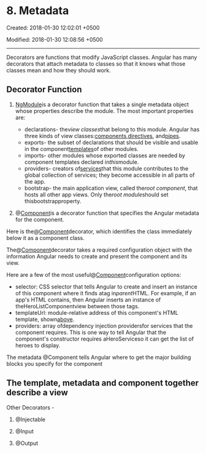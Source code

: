 # 8. Metadata

Created: 2018-01-30 12:02:01 +0500

Modified: 2018-01-30 12:08:56 +0500

---

Decorators are functions that modify JavaScript classes. Angular has many decorators that attach metadata to classes so that it knows what those classes mean and how they should work.

## Decorator Function

1.  [NgModule](https://angular.io/api/core/NgModule)is a decorator function that takes a single metadata object whose properties describe the module. The most important properties are:
    -   declarations- the*view classes*that belong to this module. Angular has three kinds of view classes:[components](https://angular.io/guide/architecture#components),[directives](https://angular.io/guide/architecture#directives), and[pipes](https://angular.io/guide/pipes).
    -   exports- the subset of declarations that should be visible and usable in the component[templates](https://angular.io/guide/architecture#templates)of other modules.
    -   imports- other modules whose exported classes are needed by component templates declared in*this*module.
    -   providers- creators of[services](https://angular.io/guide/architecture#services)that this module contributes to the global collection of services; they become accessible in all parts of the app.
    -   bootstrap- the main application view, called the*root component*, that hosts all other app views. Only the*root module*should set thisbootstrapproperty.

2.  @[Component](https://angular.io/api/core/Component)is a decorator function that specifies the Angular metadata for the component.

Here is the@[Component](https://angular.io/api/core/Component)decorator, which identifies the class immediately below it as a component class.

The@[Component](https://angular.io/api/core/Component)decorator takes a required configuration object with the information Angular needs to create and present the component and its view.

Here are a few of the most useful@[Component](https://angular.io/api/core/Component)configuration options:
-   selector: CSS selector that tells Angular to create and insert an instance of this component where it finds a<hero-list>tag in*parent*HTML. For example, if an app's HTML contains<hero-list></hero-list>, then Angular inserts an instance of theHeroListComponentview between those tags.
-   templateUrl: module-relative address of this component's HTML template, shown[above](https://angular.io/guide/architecture#templates).
-   providers: array ofdependency injection providersfor services that the component requires. This is one way to tell Angular that the component's constructor requires aHeroServiceso it can get the list of heroes to display.

The metadata @Component tells Angular where to get the major building blocks you specify for the component

## The template, metadata and component together describe a view

Other Decorators -

1.  @Injectable

2.  @Input

3.  @Output
